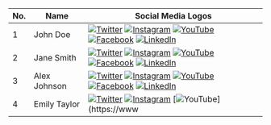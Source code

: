 | No. | Name               | Social Media Logos                                             |
|-----|--------------------|-----------------------------------------------------------------|
| 1   | John Doe           | [![Twitter](https://img.shields.io/badge/twitter-blue?logo=twitter)](https://twitter.com/johndoe) [![Instagram](https://img.shields.io/badge/instagram-pink?logo=instagram)](https://www.instagram.com/johndoe) [![YouTube](https://img.shields.io/badge/youtube-red?logo=youtube)](https://www.youtube.com/johndoe) [![Facebook](https://img.shields.io/badge/facebook-blue?logo=facebook)](https://www.facebook.com/johndoe) [![LinkedIn](https://img.shields.io/badge/linkedin-blue?logo=linkedin)](https://www.linkedin.com/in/johndoe) |
| 2   | Jane Smith         | [![Twitter](https://img.shields.io/badge/twitter-blue?logo=twitter)](https://twitter.com/janesmith) [![Instagram](https://img.shields.io/badge/instagram-pink?logo=instagram)](https://www.instagram.com/janesmith) [![YouTube](https://img.shields.io/badge/youtube-red?logo=youtube)](https://www.youtube.com/janesmith) [![Facebook](https://img.shields.io/badge/facebook-blue?logo=facebook)](https://www.facebook.com/janesmith) [![LinkedIn](https://img.shields.io/badge/linkedin-blue?logo=linkedin)](https://www.linkedin.com/in/janesmith) |
| 3   | Alex Johnson       | [![Twitter](https://img.shields.io/badge/twitter-blue?logo=twitter)](https://twitter.com/alexjohnson) [![Instagram](https://img.shields.io/badge/instagram-pink?logo=instagram)](https://www.instagram.com/alexjohnson) [![YouTube](https://img.shields.io/badge/youtube-red?logo=youtube)](https://www.youtube.com/alexjohnson) [![Facebook](https://img.shields.io/badge/facebook-blue?logo=facebook)](https://www.facebook.com/alexjohnson) [![LinkedIn](https://img.shields.io/badge/linkedin-blue?logo=linkedin)](https://www.linkedin.com/in/alexjohnson) |
| 4   | Emily Taylor       | [![Twitter](https://img.shields.io/badge/twitter-blue?logo=twitter)](https://twitter.com/emilytaylor) [![Instagram](https://img.shields.io/badge/instagram-pink?logo=instagram)](https://www.instagram.com/emilytaylor) [![YouTube](https://img.shields.io/badge/youtube-red?logo=youtube)](https://www

